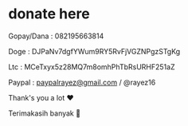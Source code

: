 # donate here 

Gopay/Dana : 082195663814

Doge  : DJPaNv7dgfYWum9RY5RvFjVGZNPgzSTgKg

Ltc   : MCeTxyx5z28MQ7m8omhPhTbRsURHF251aZ

Paypal : paypalrayez@gmail.com / @rayez16

Thank's you a lot ❤️

Terimakasih banyak 🙏
